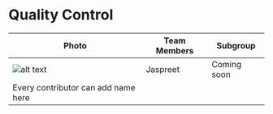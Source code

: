 # Quality Control

Photo | Team Members | Subgroup |
------| ------------ | -------- |
![alt text](https://p.kindpng.com/picc/s/474-4743115_more-like-donald-duck-reading-the-dutch-donald.png) | Jaspreet | Coming soon|
Every contributor can add name here |
